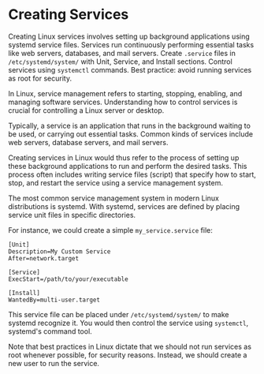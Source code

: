 # Creating Services

Creating Linux services involves setting up background applications using systemd service files. Services run continuously performing essential tasks like web servers, databases, and mail servers. Create `.service` files in `/etc/systemd/system/` with Unit, Service, and Install sections. Control services using `systemctl` commands. Best practice: avoid running services as root for security.

In Linux, service management refers to starting, stopping, enabling, and managing software services. Understanding how to control services is crucial for controlling a Linux server or desktop. 

Typically, a service is an application that runs in the background waiting to be used, or carrying out essential tasks. Common kinds of services include web servers, database servers, and mail servers. 

Creating services in Linux would thus refer to the process of setting up these background applications to run and perform the desired tasks. This process often includes writing service files (script) that specify how to start, stop, and restart the service using a service management system. 

The most common service management system in modern Linux distributions is systemd. With systemd, services are defined by placing service unit files in specific directories. 

For instance, we could create a simple `my_service.service` file:

```
[Unit]
Description=My Custom Service
After=network.target

[Service]
ExecStart=/path/to/your/executable

[Install]
WantedBy=multi-user.target
```

This service file can be placed under `/etc/systemd/system/` to make systemd recognize it. You would then control the service using `systemctl`, systemd's command tool. 

Note that best practices in Linux dictate that we should not run services as root whenever possible, for security reasons. Instead, we should create a new user to run the service.